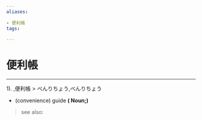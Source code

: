 ```yaml
---
aliases:
    
- 便利帳
tags:
    
---
```


# 便利帳
---
1).
,便利帳 > べんりちょう,べんりちょう

- (convenience) guide
**( Noun;)**
> see also: 
            